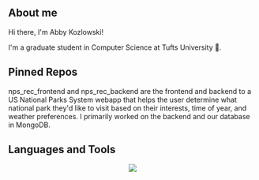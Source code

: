 <div> 
<h2> About me </h2>
  <p>Hi there, I'm Abby Kozlowski! </p>
  <p>I'm a graduate student in Computer Science at Tufts University 🐘. </p>
</div>

<div>
  <h2>Pinned Repos</h2>
  <p>nps_rec_frontend and nps_rec_backend are the frontend and backend to a US National Parks System webapp that helps the user determine what national park they'd like to visit based on their interests, time of year, and weather preferences. I primarily worked on the backend and our database in MongoDB. </p>
</div>

<div>
<h2>Languages and Tools</h2>
<p align="center">
  <a href="https://skillicons.dev">
    <img src="https://skillicons.dev/icons?i=cpp,java,html,css,javascript,jquery,php,express,nodejs,mongodb,mysql,postgres" />
  </a>
</p>
</div>

<!--
**abbyray08/abbyray08** is a ✨ _special_ ✨ repository because its `README.md` (this file) appears on your GitHub profile.

Here are some ideas to get you started:

- 🔭 I’m currently working on ...
- 🌱 I’m currently learning ...
- 👯 I’m looking to collaborate on ...
- 🤔 I’m looking for help with ...
- 💬 Ask me about ...
- 📫 How to reach me: ...
- 😄 Pronouns: ...
- ⚡ Fun fact: ...
-->
